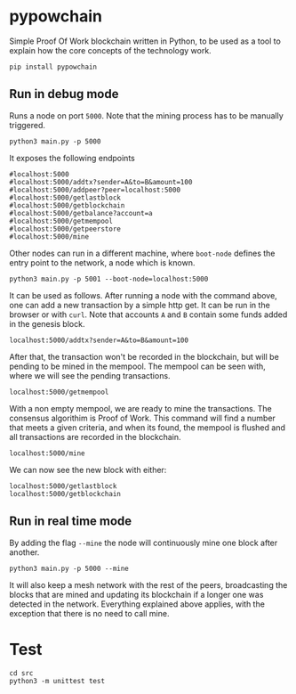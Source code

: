 # pypowchain

Simple Proof Of Work blockchain written in Python, to be used as a tool to explain how the core concepts of the technology work.

```console
pip install pypowchain
```

## Run in debug mode

Runs a node on port `5000`. Note that the mining process has to be manually triggered.
```console
python3 main.py -p 5000
```

It exposes the following endpoints

```console
#localhost:5000
#localhost:5000/addtx?sender=A&to=B&amount=100
#localhost:5000/addpeer?peer=localhost:5000
#localhost:5000/getlastblock
#localhost:5000/getblockchain
#localhost:5000/getbalance?account=a
#localhost:5000/getmempool
#localhost:5000/getpeerstore
#localhost:5000/mine
```

Other nodes can run in a different machine, where `boot-node` defines the entry point to the network, a node which is known.
```console
python3 main.py -p 5001 --boot-node=localhost:5000
```

It can be used as follows. After running a node with the command above, one can add a new transaction by a simple http get. It can be run in the browser or with `curl`. Note that accounts `A` and `B` contain some funds added in the genesis block.

```console
localhost:5000/addtx?sender=A&to=B&amount=100
```

After that, the transaction won't be recorded in the blockchain, but will be pending to be mined in the mempool. The mempool can be seen with, where we will see the pending transactions.

```console
localhost:5000/getmempool
```

With a non empty mempool, we are ready to mine the transactions. The consensus algorithim is Proof of Work. This command will find a number that meets a given criteria, and when its found, the mempool is flushed and all transactions are recorded in the blockchain.

```console
localhost:5000/mine
```

We can now see the new block with either:

```console
localhost:5000/getlastblock
localhost:5000/getblockchain
```

## Run in real time mode

By adding the flag `--mine` the node will continuously mine one block after another.
```console
python3 main.py -p 5000 --mine
```

It will also keep a mesh network with the rest of the peers, broadcasting the blocks that are mined and updating its blockchain if a longer one was detected in the network. Everything explained above applies, with the exception that there is no need to call mine.


# Test

```console
cd src
python3 -m unittest test
```
